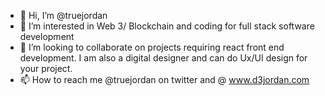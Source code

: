 - 👋 Hi, I’m @truejordan
- 👀 I’m interested in Web 3/ Blockchain and coding for full stack software development
- 💞️ I’m looking to collaborate on projects requiring react front end development. I am also a digital designer and can do Ux/UI design for your project.
- 📫 How to reach me @truejordan on twitter and @ www.d3jordan.com

<!---
truejordan/truejordan is a ✨ special ✨ repository because its `README.md` (this file) appears on your GitHub profile.
You can click the Preview link to take a look at your changes.
--->
